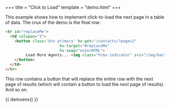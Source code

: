 +++
title = "Click to Load"
template = "demo.html"
+++

This example shows how to implement click-to-load the next page in a table of data.  The crux of the demo is
the final row:

```html
<tr id="replaceMe">
  <td colspan="3">
    <button class='btn primary' hx-get="/contacts/?page=2"
                        hx-target="#replaceMe"
                        hx-swap="outerHTML">
         Load More Agents... <img class="htmx-indicator" src="/img/bars.svg" alt="">
    </button>
  </td>
</tr>
```

This row contains a button that will replace the entire row with the next page of
results (which will contain a button to load the *next* page of results).  And so on.

{{ demoenv() }}

<script>
    //=========================================================================
    // Fake Server Side Code
    //=========================================================================

    // data
    var dataStore = function(){
      var contactId = 9;
      function generateContact() {
        contactId++;
        var idHash = "";
        var possible = "ABCDEFG0123456789";
        for( var i=0; i < 15; i++ ) idHash += possible.charAt(Math.floor(Math.random() * possible.length));
        return { name: "Agent Smith", email: "void" + contactId + "@null.org", id: idHash }
      }
      return {
        contactsForPage : function(page) {
          var vals = [];
          for( var i=0; i < 10; i++ ){
            vals.push(generateContact());
          }
          return vals;
        }
      }
    }()

    // routes
    init("/demo", function(request, params){
        var contacts = dataStore.contactsForPage(1)
        return tableTemplate(contacts)
    });

    onGet(/\/contacts.*/, function(request, params){
        var page = parseInt(params['page']);
        var contacts = dataStore.contactsForPage(page)
        return rowsTemplate(page, contacts);
    });

    // templates
    function tableTemplate(contacts) {
        return `<table><thead><tr><th>Name</th><th>Email</th><th>ID</th></tr></thead><tbody>
                ${rowsTemplate(1, contacts)}
                </tbody></table>`
    }

    function rowsTemplate(page, contacts) {
      var txt = "";
      for (var i = 0; i < contacts.length; i++) {
        var c = contacts[i];
        txt += `<tr><td>${c.name}</td><td>${c.email}</td><td>${c.id}</td></tr>\n`;
      }
      txt += loadMoreRow(page);
      return txt;
    }

    function loadMoreRow(page) {
      return `<tr id="replaceMe">
  <td colspan="3">
    <center>
      <button class='btn primary' hx-get="/contacts/?page=${page + 1}"
                       hx-target="#replaceMe"
                       hx-swap="outerHTML">
         Load More Agents... <img class="htmx-indicator" src="/img/bars.svg" alt="">
       </button>
    </center>
  </td>
</tr>`;
    }
</script>
